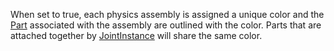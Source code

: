 When set to true, each physics assembly is assigned a unique color and the [Part](https://developer.roblox.com/en-us/api-reference/class/Part) associated with the assembly are outlined with the color. Parts that are attached together by [JointInstance](https://developer.roblox.com/en-us/api-reference/class/JointInstance) will share the same color.